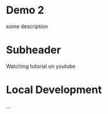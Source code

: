 
# Demo 2

some description

# Subheader

Watching tutorial on youtube

# Local Development

...



